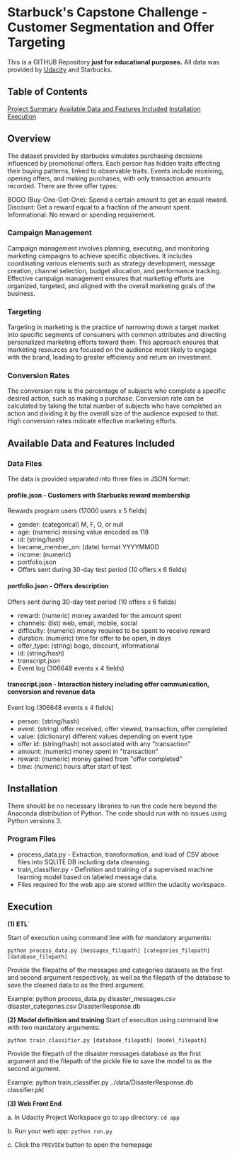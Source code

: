 # Starbuck's Capstone Challenge - Customer Segmentation and Offer Targeting


This is a GITHUB Repository **just for educational purposes.** All data was provided by [Udacity](https://www.udacity.com/dashboard) and Starbucks.

## Table of Contents

[Project Summary](#overview)
[Available Data and Features Included](#data)
[Installation](#installation)
[Execution](#execution)

## Overview<a name="overview"></a>

The dataset provided by starbucks simulates purchasing decisions influenced by promotional offers. Each person has hidden traits affecting their buying patterns, linked to observable traits. Events include receiving, opening offers, and making purchases, with only transaction amounts recorded. There are three offer types:

BOGO (Buy-One-Get-One): Spend a certain amount to get an equal reward.
Discount: Get a reward equal to a fraction of the amount spent.
Informational: No reward or spending requirement.

### Campaign Management
Campaign management involves planning, executing, and monitoring marketing campaigns to achieve specific objectives. It includes coordinating various elements such as strategy development, message creation, channel selection, budget allocation, and performance tracking. Effective campaign management ensures that marketing efforts are organized, targeted, and aligned with the overall marketing goals of the business.

### Targeting
Targeting in marketing is the practice of narrowing down a target market into specific segments of consumers with common attributes and directing personalized marketing efforts toward them. This approach ensures that marketing resources are focused on the audience most likely to engage with the brand, leading to greater efficiency and return on investment.

### Conversion Rates
The conversion rate is the percentage of subjects who complete a specific desired action, such as making a purchase. Conversion rate can be calculated by taking the total number of subjects who have completed an action and dividing it by the overall size of the audience exposed to that. High conversion rates indicate effective marketing efforts.


## Available Data and Features Included <a name="data"></a>

### Data Files
The data is provided separated into three files in JSON format:

#### profile.json - Customers with Starbucks reward membership
Rewards program users (17000 users x 5 fields)

* gender: (categorical) M, F, O, or null
* age: (numeric) missing value encoded as 118
* id: (string/hash)
* became_member_on: (date) format YYYYMMDD
* income: (numeric)
* portfolio.json
* Offers sent during 30-day test period (10 offers x 6 fields)

#### portfolio.json - Offers description
Offers sent during 30-day test period (10 offers x 6 fields)

* reward: (numeric) money awarded for the amount spent
* channels: (list) web, email, mobile, social
* difficulty: (numeric) money required to be spent to receive reward
* duration: (numeric) time for offer to be open, in days
* offer_type: (string) bogo, discount, informational
* id: (string/hash)
* transcript.json
* Event log (306648 events x 4 fields)

#### transcript.json - Interaction history including offer communication, conversion and revenue data
Event log (306648 events x 4 fields)

* person: (string/hash)
* event: (string) offer received, offer viewed, transaction, offer completed
* value: (dictionary) different values depending on event type
* offer id: (string/hash) not associated with any "transaction"
* amount: (numeric) money spent in "transaction"
* reward: (numeric) money gained from "offer completed"
* time: (numeric) hours after start of test

## Installation <a name="installation"></a>

There should be no necessary libraries to run the code here beyond the Anaconda distribution of Python. The code should run with no issues using Python versions 3.


### Program Files
* process_data.py - Extraction, transformation, and load of CSV above files into SQLITE DB including data cleansing.
* train_classifier.py - Definition and training of a supervised machine learning model based on labeled message data.
* Files required for the web app are stored within the udacity workspace.

## Execution <a name="files"></a>

**(1) ETL**`

Start of execution using command line with for mandatory arguments:

`python process_data.py [messages_filepath] [categories_filepath] [database_filepath]`

Provide the filepaths of the messages and categories datasets as the first and second argument respectively, as well as the filepath of the database to save the cleaned data to as the third argument. 

Example: python process_data.py disaster_messages.csv disaster_categories.csv DisasterResponse.db

**(2) Model definition and training**
Start of execution using command line with two mandatory arguments:

`python train_classifier.py [database_filepath] [model_filepath]`

Provide the filepath of the disaster messages database as the first argument and the filepath of the pickle  file to save the model to as the second argument. 

Example: python train_classifier.py ../data/DisasterResponse.db classifier.pkl

**(3) Web Front End**

a. In Udacity Project Workspace go to `app` directory: `cd app`

b. Run your web app: `python run.py`

c. Click the `PREVIEW` button to open the homepage


